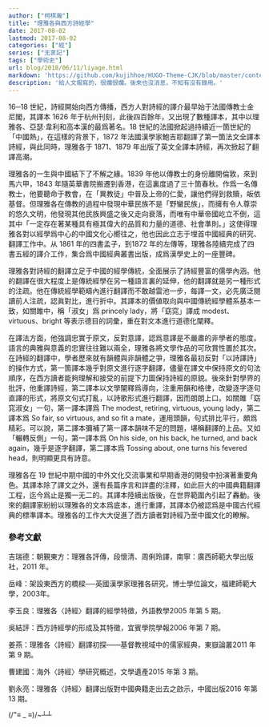 ```yaml
---
author: ["柯棋瀚"]
title: "理雅各與西方詩經學"
date: 2017-08-02
lastmod: 2017-08-02
categories: ["經"]
series: ["无衺記"]
tags: ["學術史"]
url: blog/2018/06/11/liyage.html
markdown: 'https://github.com/kujihhoe/HUGO-Theme-CJK/blob/master/content/post/2018-06-11-liyage.md'
description: '給人文報寫的，很爛很爛。後來也沒消息，不知有沒有錄用。'
---
```


16─18 世紀，<v>詩經</v>開始向西方傳播，西方人對詩經的譯介最早始于法國傳教士金尼閣，其譯本 1626 年于杭州刊刻，此後四百餘年，又出現了數種譯本，其中以理雅各、亞瑟‧韋利和高本漢的最爲著名。18 世紀的法國掀起過持續近一箇世紀的「中國熱」，在這樣的背景下，1872 年法國漢學家鮑吉耶翻譯了第一箇法文全譯本<v>詩經</v>，與此同時，理雅各于 1871、1879 年出版了英文全譯本<v>詩經</v>，再次掀起了翻譯高潮。

理雅各的一生與中國結下了不解之緣。1839 年他以傳教士的身份離開倫敦，來到馬六甲，1843 年隨英華書院搬遷到香港，在這裏度過了三十箇春秋。作爲一名傳教士，他要聽命于教會，在「異教徒」中普及上帝的仁愛，讓他們得到救贖，皈依基督。但理雅各在傳教的過程中發現中華民族不是「野蠻民族」，而擁有令人尊崇的悠久文明，他發現其他民族興盛之後又走向衰落，而唯有中華帝國屹立不倒，這其中「一定存在著某種具有極其偉大的品質和力量的道德、社會準則。」这使得理雅各對以經學爲中心的中國文化心嚮往之，他也因此立志于埋首中國經典的研究、翻譯工作中。从 1861 年的<v>四書</v><v>孟子</v>，到1872 年的<v>左傳</v>等，理雅各陸續完成了四書五經的譯介工作，集合爲<v>中國經典</v>叢書出版，成爲漢學史上的一座豐碑。

理雅各對<v>詩經</v>的翻譯立足于中國的經學傳統，全面展示了詩經豐富的儒學內涵。他的翻譯在很大程度上是傳統經學在另一種語言裏的延伸，他的翻譯就是另一種形式的注疏。他在傳統經學範疇內進行翻譯而不敢越雷池一步，每譯一文，必先廣泛閱讀前人注疏，認眞對比，進行折中。其譯本的價値取向與中國傳統經學體系基本一致，如<v>關雎</v>中，稱「淑女」爲 princely lady，將「窈窕」譯成 modest、virtuous、bright 等表示德目的詞彙，重在對文本進行道德化闡釋。

在譯法方面，他強調忠實于原文，反對意譯，認爲意譯是不嚴肅的非學者的態度。語言的典雅與意義的忠實往往難以兩全，理雅各將文學作品的可欣賞性置於其次。在<v>詩經</v>的翻譯中，學者歷來就有韻體與非韻體之爭，理雅各最初反對「以詩譯詩」的操作方式，第一箇譯本幾乎對原文進行逐字翻譯，儘量在譯文中保持原文的句法順序，在西方讀者能夠理解和接受的前提下力圖保持<v>詩經</v>的原貌。後來針對學界的批評，他重譯<v>詩經</v>，第二譯本以文學闡釋爲導向，注重用韻和格律，改變逐字逐句直譯的形式，將原文句式打亂，以詩歌形式進行翻譯，因而朗朗上口。如<v>關雎</v>「窈窕淑女」一句，第一譯本譯爲 The modest, retiring, virtuous, young lady，第二譯本爲 So fair, so virtuous, and so fit a mate，運用頭韻，句式排比平行，頗爲精彩。可以說，第二譯本彌補了第一譯本韻味不足的問題，堪稱翻譯的上品。又如「輾轉反側」一句，第一譯本爲 On his side, on his back, he turned, and back again，幾乎是逐字翻譯，第二譯本爲 Tossing about, one turns his fevered head，則明顯更具有詩意。

理雅各在 19 世紀中期中國的中外文化交流事業和早期香港的開發中扮演著重要角色。其譯本除了譯文之外，還有長篇序言和詳盡的注釋，如此巨大的中國典籍翻譯工程，迄今爲止是獨一无二的。其譯本陸續出版後，在世界範圍內引起了轟動。後來的翻譯家紛紛以理雅各的文本爲底本，進行重譯，其譯本仍被認爲是中國古代經典的標準譯本。理雅各的工作大大促進了西方讀者對<v>詩經</v>乃至中國文化的瞭解。

### 參考文獻

吉瑞德：<v>朝覲東方：理雅各評傳</v>，段懷清、周俐玲譯，南寧：廣西師範大學出版社，2011 年。

岳峰：<v>架設東西方的橋樑──英國漢學家理雅各研究</v>，博士學位論文，福建師範大學，2003年。

李玉良：<v>理雅各〈詩經〉翻譯的經學特徵</v>，<v>外語教學</v>2005 年第 5 期。

吳結評：<v>西方詩經學的形成及其特徵</v>，<v>宜賓學院學報</v>2006 年第 7 期。

姜燕：<v>理雅各〈詩經〉翻譯初探——基督教視域中的儒家經典</v>，<v>東嶽論叢</v>2011 年第 9 期。

曹建國：<v>海外〈詩經〉學研究概述</v>，<v>文學遺產</v>2015 年第 3 期。

劉永亮：<v>理雅各〈詩經〉翻譯出版對中國典籍走出去之啟示</v>，<v>中國出版</v>2016 年第 13 期。



(/"≡ _ ≡)/~┴┴
